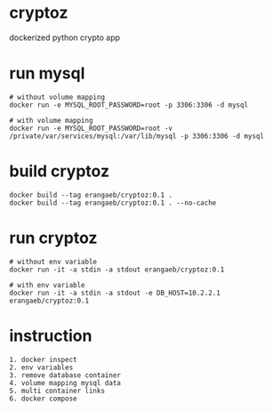 # cryptoz

dockerized python crypto app

# run mysql

```
# without volume mapping
docker run -e MYSQL_ROOT_PASSWORD=root -p 3306:3306 -d mysql  

# with volume mapping
docker run -e MYSQL_ROOT_PASSWORD=root -v /private/var/services/mysql:/var/lib/mysql -p 3306:3306 -d mysql  
```


# build cryptoz

```
docker build --tag erangaeb/cryptoz:0.1 .  
docker build --tag erangaeb/cryptoz:0.1 . --no-cache  
```

# run cryptoz

```
# without env variable 
docker run -it -a stdin -a stdout erangaeb/cryptoz:0.1  

# with env variable
docker run -it -a stdin -a stdout -e DB_HOST=10.2.2.1 erangaeb/cryptoz:0.1  
```

# instruction
```
1. docker inspect 
2. env variables  
3. remove database container  
4. volume mapping mysql data  
5. multi container links   
6. docker compose  
```
